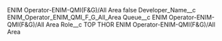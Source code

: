 <?xml version="1.0" encoding="UTF-8"?>
<CustomMetadata xmlns="http://soap.sforce.com/2006/04/metadata" xmlns:xsi="http://www.w3.org/2001/XMLSchema-instance" xmlns:xsd="http://www.w3.org/2001/XMLSchema">
    <label>ENIM Operator-ENIM-QMI(F&amp;G)/All Area</label>
    <protected>false</protected>
    <values>
        <field>Developer_Name__c</field>
        <value xsi:type="xsd:string">ENIM_Operator_ENIM_QMI_F_G_All_Area</value>
    </values>
    <values>
        <field>Queue__c</field>
        <value xsi:type="xsd:string">ENIM Operator-ENIM-QMI(F&amp;G)/All Area</value>
    </values>
    <values>
        <field>Role__c</field>
        <value xsi:type="xsd:string">TOP THOR ENIM Operator-ENIM-QMI(F&amp;G)/All Area</value>
    </values>
</CustomMetadata>
